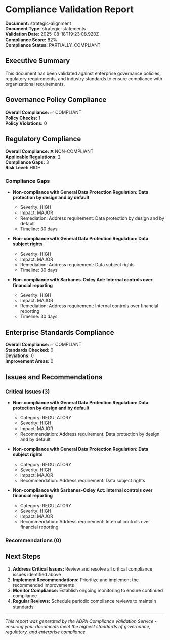# Compliance Validation Report

**Document:** strategic-alignment  
**Document Type:** strategic-statements  
**Validation Date:** 2025-08-18T19:23:08.920Z  
**Compliance Score:** 82%  
**Compliance Status:** PARTIALLY_COMPLIANT  

## Executive Summary

This document has been validated against enterprise governance policies, regulatory requirements, and industry standards to ensure compliance with organizational requirements.

## Governance Policy Compliance

**Overall Compliance:** ✅ COMPLIANT  
**Policy Checks:** 1  
**Policy Violations:** 0  



## Regulatory Compliance

**Overall Compliance:** ❌ NON-COMPLIANT  
**Applicable Regulations:** 2  
**Compliance Gaps:** 3  
**Risk Level:** HIGH  


### Compliance Gaps

- **Non-compliance with General Data Protection Regulation: Data protection by design and by default**
  - Severity: HIGH
  - Impact: MAJOR
  - Remediation: Address requirement: Data protection by design and by default
  - Timeline: 30 days

- **Non-compliance with General Data Protection Regulation: Data subject rights**
  - Severity: HIGH
  - Impact: MAJOR
  - Remediation: Address requirement: Data subject rights
  - Timeline: 30 days

- **Non-compliance with Sarbanes-Oxley Act: Internal controls over financial reporting**
  - Severity: HIGH
  - Impact: MAJOR
  - Remediation: Address requirement: Internal controls over financial reporting
  - Timeline: 30 days



## Enterprise Standards Compliance

**Overall Compliance:** ✅ COMPLIANT  
**Standards Checked:** 0  
**Deviations:** 0  
**Improvement Areas:** 0  



## Issues and Recommendations

### Critical Issues (3)

- **Non-compliance with General Data Protection Regulation: Data protection by design and by default**
  - Category: REGULATORY
  - Severity: HIGH
  - Impact: MAJOR
  - Recommendation: Address requirement: Data protection by design and by default

- **Non-compliance with General Data Protection Regulation: Data subject rights**
  - Category: REGULATORY
  - Severity: HIGH
  - Impact: MAJOR
  - Recommendation: Address requirement: Data subject rights

- **Non-compliance with Sarbanes-Oxley Act: Internal controls over financial reporting**
  - Category: REGULATORY
  - Severity: HIGH
  - Impact: MAJOR
  - Recommendation: Address requirement: Internal controls over financial reporting


### Recommendations (0)


## Next Steps

1. **Address Critical Issues:** Review and resolve all critical compliance issues identified above
2. **Implement Recommendations:** Prioritize and implement the recommended improvements
3. **Monitor Compliance:** Establish ongoing monitoring to ensure continued compliance
4. **Regular Reviews:** Schedule periodic compliance reviews to maintain standards

---

*This report was generated by the ADPA Compliance Validation Service - ensuring your documents meet the highest standards of governance, regulatory, and enterprise compliance.*
